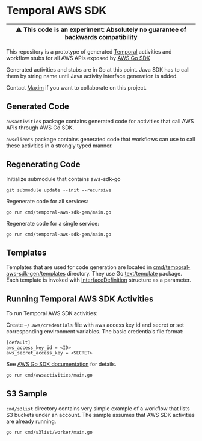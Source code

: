 # Temporal AWS SDK

| :warning: **This code is an experiment**: Absolutely no guarantee of backwards compatibility |
| --- |

This repository is a prototype of generated [Temporal](https://github.com/temporalio/) activities and workflow stubs for all AWS APIs
exposed by [AWS Go SDK](https://github.com/aws/aws-sdk-go)

Generated activities and stubs are in Go at this point. 
Java SDK has to call them by string name until Java activity interface generation is added.  

Contact [Maxim](https://github.com/mfateev) if you want to collaborate on this project. 

## Generated Code

`awsactivities` package contains generated code for activities that call AWS APIs through AWS Go SDK.

`awsclients` package contains generated code that workflows can use to call these activities in a
strongly typed manner.

## Regenerating Code

Initialize submodule that contains aws-sdk-go
```
git submodule update --init --recursive
```
Regenerate code for all services:
```
go run cmd/temporal-aws-sdk-gen/main.go
```
Regenerate code for a single service:
```
go run cmd/temporal-aws-sdk-gen/main.go
```

## Templates

Templates that are used for code generation are located in 
[cmd/temporal-aws-sdk-gen/templates](cmd/temporal-aws-sdk-gen/templates) directory.
They use Go [text/template](https://golang.org/pkg/text/template/) package. Each template is invoked with
[InterfaceDefinition](cmd/temporal-aws-sdk-gen/internal/parser.go#L31) structure as a parameter.

## Running Temporal AWS SDK Activities

To run Temporal AWS SDK activities:

Create `~/.aws/credentials` file with aws access key id and secret or set corresponding environment variables.
The basic credentials file format: 
```
[default]
aws_access_key_id = <ID>
aws_secret_access_key = <SECRET>
```
See [AWS Go SDK documentation](https://docs.aws.amazon.com/sdk-for-go/v1/developer-guide/configuring-sdk.html) for details. 
```bash
go run cmd/awsactivities/main.go
```

## S3 Sample

`cmd/s3list` directory contains very simple example of a workflow that lists S3 buckets under an account. The sample
assumes that AWS SDK activities are already running.

```bash
go run cmd/s3list/worker/main.go
```
